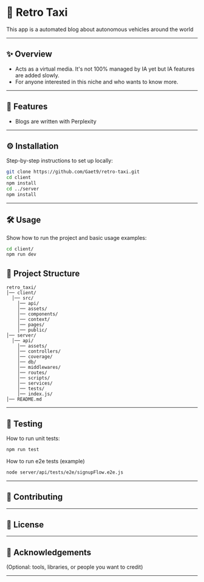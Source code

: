 # 📖 Retro Taxi

This app is a automated blog about autonomous vehicles around the world

---

## ✨ Overview

-   Acts as a virtual media. It's not 100% managed by IA yet but IA features are added slowly.
-   For anyone interested in this niche and who wants to know more.

---

## 🚀 Features

-   Blogs are written with Perplexity

---

## ⚙️ Installation

Step-by-step instructions to set up locally:

```bash
git clone https://github.com/Gaet9/retro-taxi.git
cd client
npm install
cd ../server
npm install
```

---

## 🛠️ Usage

Show how to run the project and basic usage examples:

```bash
cd client/
npm run dev
```

## 📂 Project Structure

```
retro_taxi/
│── client/
  │── src/
    │── api/
    │── assets/
    │── components/
    │── context/
    │── pages/
    │── public/
│── server/
  │── api/
    │── assets/
    │── controllers/
    │── coverage/
    │── db/
    │── middlewares/
    │── routes/
    │── scripts/
    │── services/
    │── tests/
    │── index.js/
│── README.md
```

---

## 🧪 Testing

How to run unit tests:

```bash
npm run test
```

How to run e2e tests (example)

```bash
node server/api/tests/e2e/signupFlow.e2e.js
```

---

## 🤝 Contributing

---

## 📜 License

---

## 🙌 Acknowledgements

(Optional: tools, libraries, or people you want to credit)

---
